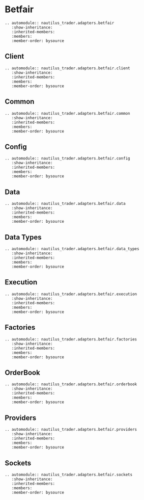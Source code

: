 # Betfair

```{eval-rst}
.. automodule:: nautilus_trader.adapters.betfair
   :show-inheritance:
   :inherited-members:
   :members:
   :member-order: bysource
```

## Client

```{eval-rst}
.. automodule:: nautilus_trader.adapters.betfair.client
   :show-inheritance:
   :inherited-members:
   :members:
   :member-order: bysource
```

## Common

```{eval-rst}
.. automodule:: nautilus_trader.adapters.betfair.common
   :show-inheritance:
   :inherited-members:
   :members:
   :member-order: bysource
```

## Config

```{eval-rst}
.. automodule:: nautilus_trader.adapters.betfair.config
   :show-inheritance:
   :inherited-members:
   :members:
   :member-order: bysource
```

## Data

```{eval-rst}
.. automodule:: nautilus_trader.adapters.betfair.data
   :show-inheritance:
   :inherited-members:
   :members:
   :member-order: bysource
```

## Data Types

```{eval-rst}
.. automodule:: nautilus_trader.adapters.betfair.data_types
   :show-inheritance:
   :inherited-members:
   :members:
   :member-order: bysource
```

## Execution

```{eval-rst}
.. automodule:: nautilus_trader.adapters.betfair.execution
   :show-inheritance:
   :inherited-members:
   :members:
   :member-order: bysource
```

## Factories

```{eval-rst}
.. automodule:: nautilus_trader.adapters.betfair.factories
   :show-inheritance:
   :inherited-members:
   :members:
   :member-order: bysource
```

## OrderBook

```{eval-rst}
.. automodule:: nautilus_trader.adapters.betfair.orderbook
   :show-inheritance:
   :inherited-members:
   :members:
   :member-order: bysource
```

## Providers

```{eval-rst}
.. automodule:: nautilus_trader.adapters.betfair.providers
   :show-inheritance:
   :inherited-members:
   :members:
   :member-order: bysource
```

## Sockets

```{eval-rst}
.. automodule:: nautilus_trader.adapters.betfair.sockets
   :show-inheritance:
   :inherited-members:
   :members:
   :member-order: bysource
```
